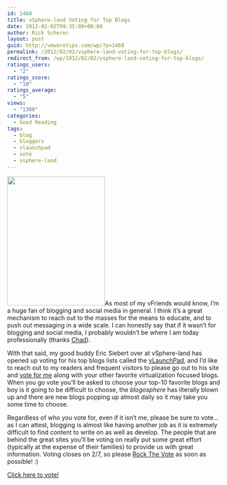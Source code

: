 ```yaml
---
id: 1468
title: vSphere-land Voting for Top Blogs
date: 2012-02-02T09:35:09+00:00
author: Rick Scherer
layout: post
guid: http://vmwaretips.com/wp/?p=1468
permalink: /2012/02/02/vsphere-land-voting-for-top-blogs/
redirect_from: /wp/2012/02/02/vsphere-land-voting-for-top-blogs/
ratings_users:
  - "2"
ratings_score:
  - "10"
ratings_average:
  - "5"
views:
  - "1360"
categories:
  - Good Reading
tags:
  - blog
  - bloggers
  - vlaunchpad
  - vote
  - vsphere-land
---
```

<a href="http://vsphere-land.com/news/voting-now-open-for-the-top-vmware-virtualization-blogs.html" target="_blank"><img class="alignright" title="vote-rock-the-vote-poster" src="http://vmwaretips.com/wp/wp-content/uploads/2012/02/vote-rock-the-vote-poster-227x300.jpg" alt="" width="227" height="300" /></a>As most of my vFriends would know, I&#8217;m a huge fan of blogging and social media in general. I think it&#8217;s a great mechanism to reach out to the masses for the means to educate, and to push out messaging in a wide scale. I can honestly say that if it wasn&#8217;t for blogging and social media, I probably wouldn&#8217;t be where I am today professionally (thanks <a href="http://virtualgeek.typepad.com" target="_blank">Chad</a>).

With that said, my good buddy <span>Eric Siebert over at vSphere-land has opened up voting for his top blogs lists called the <a href="http://vlp.vsphere-land.com/" target="_blank">vLaunchPad</a>, and I&#8217;d like to reach out to my readers and frequent visitors to please go out to his site and <a href="http://vsphere-land.com/news/voting-now-open-for-the-top-vmware-virtualization-blogs.html" target="_blank">vote for me</a> along with your other favorite virtualization focused blogs. When you go vote you&#8217;ll be asked to choose your top-10 favorite blogs and boy is it going to be difficult to choose, the <em>blogosphere</em> has literally blown up and there are new blogs popping up almost daily so it may take you some time to choose.</span>

Regardless of who you vote for, even if it isn&#8217;t me, please be sure to vote&#8230; as I can attest, blogging is almost like having another job as it is extremely difficult to find content to write on as well as develop. The people that are behind the great sites you&#8217;ll be voting on really put some great effort (typically at the expense of their families) to provide us with great information. Voting closes on 2/7, so please <a href="http://vsphere-land.com/news/voting-now-open-for-the-top-vmware-virtualization-blogs.html" target="_blank">Rock The Vote</a> as soon as possible! :)

<a href="http://vsphere-land.com/news/voting-now-open-for-the-top-vmware-virtualization-blogs.html" target="_blank">Click here to vote!</a>